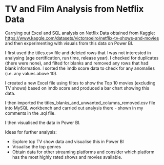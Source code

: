 # TV and Film Analysis from Netflix Data 

Carrying out Excel and SQL analysis on Netflix Data obtained from Kaggle: https://www.kaggle.com/datasets/victorsoeiro/netflix-tv-shows-and-movies and then experimenting with visuals from this data on Power BI. 

I first used the titles.csv file and deleted rows that I was not interested in analysing (age certification, run time, release year). I checked for duplicates (there were none), and filted for blanks and removed any rows that had blank information. I sorted the imdb score data to check for any anomalies (i.e. any values above 10). 

I created a new Excel file using filtes to show the Top 10 movies (excluding TV shows) based on imdb score and produced a bar chart showing this data. 

I then imported the titles_blanks_and_unwanted_columns_removed.csv file into MySQL workbench and carried out analysis there - shown in my comments in the .sql file. 

I then visualised the data in Power BI. 

Ideas for further analysis: 
* Explore top TV show data and visualise this in Power BI 
* Visualise the top genres 
* Obtain data for other streaming platforms and consider which platform has the most highly rated shows and movies available. 
